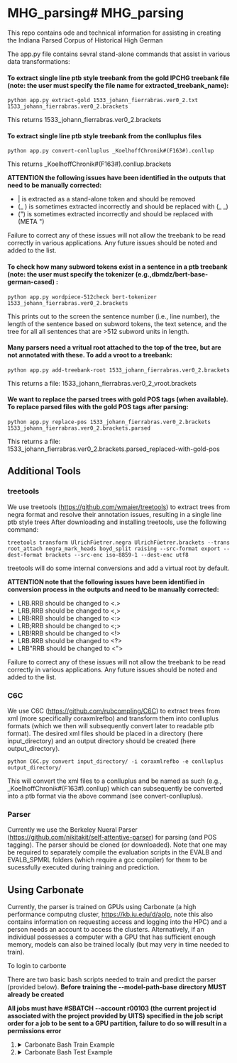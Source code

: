 # MHG_parsing# MHG_parsing
This repo contains ode and technical information for assisting in creating the Indiana Parsed Corpus of Historical High German

The app.py file contains sevral stand-alone commands that assist in various data transformations:

#### To extract single line ptb style treebank from the gold IPCHG treebank file (note: the user must specify the file name for extracted_treebank_name):
```
python app.py extract-gold 1533_johann_fierrabras.ver0_2.txt 1533_johann_fierrabras.ver0_2.brackets
```

This returns 1533_johann_fierrabras.ver0_2.brackets

#### To extract single line ptb style treebank from the conlluplus files
```
python app.py convert-conlluplus _KoelhoffChronik#(F163#).conllup
```

This returns _KoelhoffChronik#(F163#).conllup.brackets

**ATTENTION the following issues have been identified in the outputs that need to be manually corrected:**
- | is extracted as a stand-alone token and should be removed
- (_ ) is sometimes extracted incorrectly and should be replaced with (_ _)
- (") is sometimes extracted incorrectly and should be replaced with (META ")

Failure to correct any of these issues will not allow the treebank to be read correctly in various applications. Any future issues should be noted and added to the list.


#### To check how many subword tokens exist in a sentence in a ptb treebank (note: the user must specify the tokenizer (e.g.,dbmdz/bert-base-german-cased)  :
```
python app.py wordpiece-512check bert-tokenizer 1533_johann_fierrabras.ver0_2.brackets
```

This prints out to the screen the sentence number (i.e., line number), the length of the sentence based on subword tokens, the text setence, and the tree for all all sentences that are >512 subword units in length.


#### Many parsers need a vritual root attached to the top of the tree, but are not annotated with these. To add a vroot to a treebank:

```
python app.py add-treebank-root 1533_johann_fierrabras.ver0_2.brackets
```

This returns a file: 1533_johann_fierrabras.ver0_2_vroot.brackets


#### We want to replace the parsed trees with gold POS tags (when available). To replace parsed files with the gold POS tags after parsing:

```
python app.py replace-pos 1533_johann_fierrabras.ver0_2.brackets 1533_johann_fierrabras.ver0_2.brackets.parsed
```

This returns a file: 1533_johann_fierrabras.ver0_2.brackets.parsed_replaced-with-gold-pos


## Additional Tools

### treetools

We use treetools (https://github.com/wmaier/treetools) to extract trees from negra format and resolve their annotation issues, resulting in a single line ptb style trees
After downloading and installing treetools, use the following command:

```
treetools transform UlrichFüetrer.negra UlrichFüetrer.brackets --trans root_attach negra_mark_heads boyd_split raising --src-format export --dest-format brackets --src-enc iso-8859-1 --dest-enc utf8
```

treetools will do some internal conversions and add a virtual root by default.

**ATTENTION note that the following issues have been identified in conversion process in the outputs and need to be manually corrected:**

- LRB.RRB should be changed to <.>
- LRB,RRB should be changed to <,>
- LRB:RRB should be changed to <:>
- LRB;RRB should be changed to <;>
- LRB!RRB should be changed to <!>
- LRB.RRB should be changed to <?>
- LRB"RRB should be changed to <">

Failure to correct any of these issues will not allow the treebank to be read correctly in various applications. Any future issues should be noted and added to the list.

### C6C
We use C6C (https://github.com/rubcompling/C6C) to extract trees from xml (more specifically coraxmlrefbo) and transform them into conlluplus formats (which we then will subsequently convert later to readable ptb format). The desired xml files should be placed in a directory (here input_directory) and an output directory should be created (here output_directory).

```
python C6C.py convert input_directory/ -i coraxmlrefbo -e conlluplus output_directory/
```

This will convert the xml files to a conlluplus and be named as such (e.g., _KoelhoffChronik#(F163#).conllup) which can subsequently be converted into a ptb format via the above command (see convert-conlluplus).

### Parser
Currently we use the Berkeley Nueral Parser (https://github.com/nikitakit/self-attentive-parser) for parsing (and POS tagging). The parser should be cloned (or downloaded). Note that one may be required to separately compile the evaluation scripts in the EVALB and EVALB_SPMRL folders (which require a gcc compiler) for them to be sucessfully executed during training and prediction.

## Using Carbonate 

Currently, the parser is trained on GPUs using Carbonate (a high performance computng cluster, https://kb.iu.edu/d/aolp, note this also contains information on requesting access and logging into the HPC) and a person needs an account to access the clusters. Alternatively, if an individual possesses a computer with a GPU that has sufficient enough memory, models can also be trained locally (but may very in time needed to train).

To login to carbonte

There are two basic bash scripts needed to train and predict the parser (provided below). **Before training the --model-path-base directory MUST already be created**

**All jobs must have #SBATCH --account r00103 (the current project id associated with the project provided by UITS) specified in the job script order for a job to be sent to a GPU partition, failure to do so will result in a permissions error**

<ol>
<li> <details><summary>Carbonate Bash Train Example</summary><blockquote>
#!/bin/bash                                                                     

#SBATCH -J enhg                                                                 
#SBATCH -p gpu                                                                  
#SBATCH -o filename_%j.txt                                                      
#SBATCH -e filename_%j.err                                                      
#SBATCH --mail-type=ALL                                                         
#SBATCH --mail-user=xxx@gmail.com                                          
#SBATCH --nodes=1                                                               
#SBATCH --ntasks-per-node=1                                                     
#SBATCH --gpus v100:1                                                           
#SBATCH --time=08:00:00                                                         
#SBATCH --account r00103                                                        

module load cudatoolkit
module unload python/3.6.8
module load python/3.8.2

cd ./self-attentive-parser/

python src/main.py train --train-path enhg_train_vroot.ptb --dev-\
path enhg_dev_vroot.ptb --evalb-dir "EVALB_SPMRL" --checks-per-epoc\
h 1 --use-pretrained --pretrained-model "dbmdz/bert-base-german-cased" --model-\
path-base ./enhg/enhg_ptb --num-layers 4 --batch-size 32 --use-encoder --predic\
t-tags 
</blockquote>

</li>
<li> <details><summary>Carbonate Bash Test Example</summary><blockquote>
#!/bin/bash                                                                     

#SBATCH -J enhg                                                                 
#SBATCH -p gpu                                                                  
#SBATCH -o filename_%j.txt                                                      
#SBATCH -e filename_%j.err                                                      
#SBATCH --mail-type=ALL                                                         
#SBATCH --mail-user=xxx@gmail.com                                          
#SBATCH --nodes=1                                                               
#SBATCH --ntasks-per-node=1                                                     
#SBATCH --gpus v100:1                                                           
#SBATCH --time=08:00:00                                                         
#SBATCH --account r00103                                                        

module load cudatoolkit
module unload python/3.6.8
module load python/3.8.2

cd ./self-attentive-parser/

python src/main.py test --test-path enhg_test_vroot.ptb --evalb-dir EVALB_SPMRL --model-path enhg/enhg_ptb_dev=71.02.pt* --output-path enhg_test_vroot.ptb.parsed
</blockquote>
</li>
</ol>
